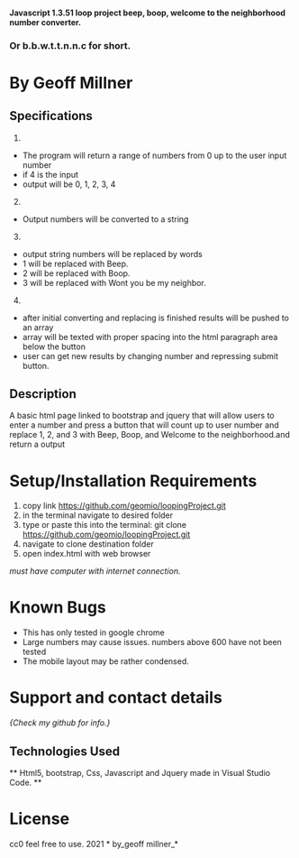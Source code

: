 #### Javascript 1.3.51  loop project beep, boop, welcome to the neighborhood number converter.

### Or b.b.w.t.t.n.n.c for short.

# By Geoff Millner

## Specifications
1.
* The program will return a range of numbers from 0 up to the user input number
* if 4 is the input
* output will be 0, 1, 2, 3, 4

2.
* Output numbers will be converted to a string
3.
* output string numbers will be replaced by words
* 1 will be replaced with Beep.
* 2 will be replaced with Boop.
* 3 will be replaced with Wont you be my neighbor.
4.
* after initial converting and replacing is finished results will be pushed to an array
* array will be texted with proper spacing into the html paragraph area below the button
* user can get new results by changing number and repressing submit button.


## Description

A basic html page linked to bootstrap and jquery that will allow users to enter a number and press a button that will count up to user number and replace 1, 2, and 3 with Beep, Boop, and Welcome to the neighborhood.and return a output
  
# Setup/Installation Requirements

1. copy link https://github.com/geomio/loopingProject.git
2. in the terminal navigate to desired folder
3. type or paste this into the terminal: git clone https://github.com/geomio/loopingProject.git
4. navigate to clone destination folder
5. open index.html with web browser

*must have computer with internet connection.*

# Known Bugs

* This has only tested in google chrome
* Large numbers may cause issues. numbers above 600 have not been tested
* The mobile layout may be rather condensed.


# Support and contact details

  

_{Check my github for info.}_

  

## Technologies Used

  

** Html5, bootstrap, Css, Javascript and Jquery made in Visual Studio Code. **

  

# License

  
cc0 feel free to use. 2021 * by_geoff millner_*

